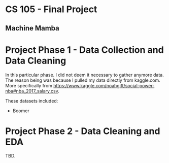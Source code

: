 # CS 105 - Final Project 
## Machine Mamba 


# Project Phase 1 - Data Collection and Data Cleaning
In this particular phase. I did not deem it necessary to gather anymore data. The reason being was because I pulled my data directly from kaggle.com. More specifically from https://www.kaggle.com/noahgift/social-power-nba#nba_2017_salary.csv. 

These datasets included:
- Boomer


# Project Phase 2 - Data Cleaning and EDA
TBD. 
